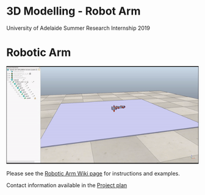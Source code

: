 # 3D Modelling - Robot Arm
University of Adelaide Summer Research Internship 2019

# Robotic Arm
<img src=https://github.com/UofA-EEE-LAUS/3D-modelling/blob/master/RobotArm/robtic%20arm.gif>

Please see the [Robotic Arm Wiki page](https://github.com/UofA-EEE-LAUS/3D-modelling/wiki/RobotArm) for instructions and examples.

Contact information available in the [Project plan](https://github.com/UofA-EEE-LAUS/3D-modelling/wiki/Project-Plan)
